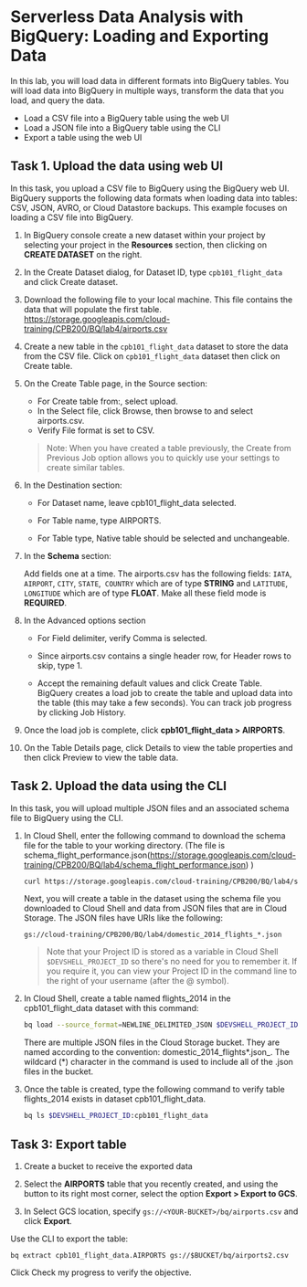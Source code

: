 # Serverless Data Analysis with BigQuery: Loading and Exporting Data

In this lab, you will load data in different formats into BigQuery tables. You will load data into BigQuery in multiple ways, transform the data that you load, and query the data.

* Load a CSV file into a BigQuery table using the web UI
* Load a JSON file into a BigQuery table using the CLI
* Export a table using the web UI

## Task 1. Upload the data using web UI

In this task, you upload a CSV file to BigQuery using the BigQuery web UI. BigQuery supports the following data formats when loading data into tables: CSV, JSON, AVRO, or Cloud Datastore backups. This example focuses on loading a CSV file into BigQuery.

1. In BigQuery console create a new dataset within your project by selecting your project in the **Resources** section, then clicking on **CREATE DATASET** on the right.

2. In the Create Dataset dialog, for Dataset ID, type `cpb101_flight_data` and click Create dataset.

3. Download the following file to your local machine. This file contains the data that will populate the first table.
    https://storage.googleapis.com/cloud-training/CPB200/BQ/lab4/airports.csv

4. Create a new table in the `cpb101_flight_data` dataset to store the data from the CSV file. Click on `cpb101_flight_data` dataset then click on Create table.

5. On the Create Table page, in the Source section:

    * For Create table from:, select upload.
    * In the Select file, click Browse, then browse to and select airports.csv.
    * Verify File format is set to CSV.

    > Note: When you have created a table previously, the Create from Previous Job option allows you to quickly use your settings to    create similar tables.

6. In the Destination section:

    * For Dataset name, leave cpb101_flight_data selected.

    * For Table name, type AIRPORTS.

    * For Table type, Native table should be selected and unchangeable.

7. In the **Schema** section:

    Add fields one at a time. The airports.csv has the following fields: `IATA`, `AIRPORT`, `CITY`, `STATE`,` COUNTRY` which are of type **STRING** and `LATITUDE`, `LONGITUDE` which are of type **FLOAT**. Make all these field mode is **REQUIRED**.

8. In the Advanced options section

    * For Field delimiter, verify Comma is selected.

    * Since airports.csv contains a single header row, for Header rows to skip, type 1.

    * Accept the remaining default values and click Create Table. BigQuery creates a load job to create the table and upload data into the table (this may take a few seconds). You can track job progress by clicking Job History.

9. Once the load job is complete, click **cpb101_flight_data > AIRPORTS**.

10. On the Table Details page, click Details to view the table properties and then click Preview to view the table data.

## Task 2. Upload the data using the CLI

In this task, you will upload multiple JSON files and an associated schema file to BigQuery using the CLI.

1. In Cloud Shell, enter the following command to download the schema file for the table to your working directory. (The file is schema_flight_performance.json(https://storage.googleapis.com/cloud-training/CPB200/BQ/lab4/schema_flight_performance.json) )

    ```sh
    curl https://storage.googleapis.com/cloud-training/CPB200/BQ/lab4/schema_flight_performance.json -o schema_flight_performance.json

    ```
    Next, you will create a table in the dataset using the schema file you downloaded to Cloud Shell and data from JSON files that are in Cloud Storage. The JSON files have URIs like the following:

    `gs://cloud-training/CPB200/BQ/lab4/domestic_2014_flights_*.json`

    > Note that your Project ID is stored as a variable in Cloud Shell `$DEVSHELL_PROJECT_ID` so there's no need for you to remember it. If you require it, you can view your Project ID in the command line to the right of your username (after the @ symbol).

2. In Cloud Shell, create a table named flights_2014 in the cpb101_flight_data dataset with this command:


    ```sh
    bq load --source_format=NEWLINE_DELIMITED_JSON $DEVSHELL_PROJECT_ID:cpb101_flight_data.flights_2014 gs://cloud-training/CPB200/BQ/lab4/domestic_2014_flights_*.json ./schema_flight_performance.json
    ```

    There are multiple JSON files in the Cloud Storage bucket. They are named according to the convention: domestic_2014_flights*.json_. The wildcard (*) character in the command is used to include all of the .json files in the bucket.

3. Once the table is created, type the following command to verify table flights_2014 exists in dataset cpb101_flight_data.

    ```sh
    bq ls $DEVSHELL_PROJECT_ID:cpb101_flight_data
    ```

## Task 3: Export table

1. Create a bucket to receive the exported data

2. Select the **AIRPORTS** table that you recently created, and using the button to its right most corner, select the option **Export > Export to GCS**. 

3. In Select GCS location, specify `gs://<YOUR-BUCKET>/bq/airports.csv` and click **Export**.

Use the CLI to export the table:

```
bq extract cpb101_flight_data.AIRPORTS gs://$BUCKET/bq/airports2.csv
```

Click Check my progress to verify the objective.